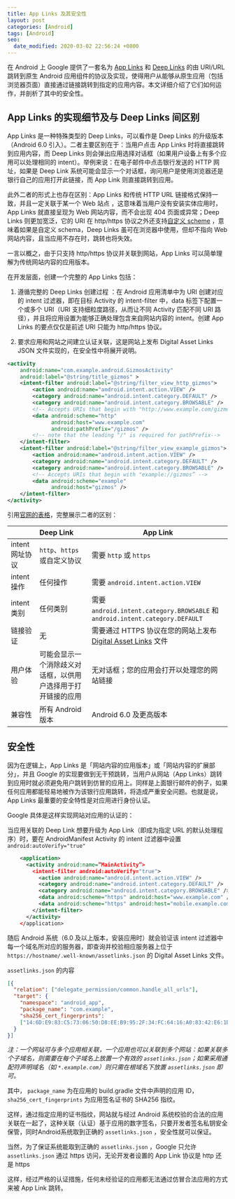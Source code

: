 ```yaml
---
title: App Links 及其安全性
layout: post
categories: [Android]
tags: [Android]
seo:
  date_modified: 2020-03-02 22:56:24 +0800
---
```


在 Android 上 Google 提供了一套名为 [App Links]( https://developer.android.com/training/app-links/deep-linking ) 和 [Deep Links]( https://developer.android.com/training/app-links/verify-site-associations )  的由 URI/URL 跳转到原生 Android 应用组件的协议及实现，使得用户从能够从原生应用（包括浏览器页面）直接通过链接跳转到指定的应用内容。本文详细介绍了它们如何运作，并剖析了其中的安全性。

## App Links 的实现细节及与 Deep Links 间区别

App Links 是一种特殊类型的 Deep Links，可以看作是 Deep Links 的升级版本（Android 6.0 引入）。二者主要区别在于：当用户点击 App Links 时将直接跳转到应用内容，而 Deep Links 则会弹出应用选择对话框（如果用户设备上有多个应用可以处理相同的 intent）。举例来说：在电子邮件中点击银行发送的 HTTP 网址，如果是 Deep Link 系统可能会显示一个对话框，询问用户是使用浏览器还是银行自己的应用打开此链接，而 App Link 则直接跳转到应用。

此外二者的形式上也存在区别：App Links 和传统 HTTP URL 链接格式保持一致，并且一定关联于某一个 Web 站点 ，这意味着当用户没有安装实体应用时，App Links 就直接呈现为 Web 网站内容，而不会出现 404 页面或异常；Deep Links 则更加宽泛，它的 URI 在 http/https 协议之外还支持[自定义 scheme](https://developer.chrome.com/multidevice/android/intents) ，意味着如果是自定义 schema，Deep Links 虽可在浏览器中使用，但却不指向 Web 网站内容，且当应用不存在时，跳转也将失效。

一言以概之，由于只支持 http/https 协议并关联到网站，App Links 可以简单理解为传统网站内容的应用版本。

在开发层面，创建一个完整的 App Links 包括：

1. 遵循完整的 Deep Links 创建过程 ：在 Android 应用清单中为 URI 创建对应的 intent 过滤器，即在目标 Activity 的 intent-filter 中，data 标签下配置一个或多个 URI（URI 支持细粒度路径，从而让不同 Activity 匹配不同 URI 路径），并且将应用设置为能够正确处理包含来自网站内容的 intent。创建 App Links 的要点仅仅是前述 URI 只能为 http/https 协议。

2. 要求应用和网站之间建立认证关联，这是网站上发布 Digital Asset Links JSON 文件实现的，在安全性中将展开说明。

```xml
<activity
    android:name="com.example.android.GizmosActivity"
    android:label="@string/title_gizmos" >
    <intent-filter android:label="@string/filter_view_http_gizmos">
        <action android:name="android.intent.action.VIEW" />
        <category android:name="android.intent.category.DEFAULT" />
        <category android:name="android.intent.category.BROWSABLE" />
        <!-- Accepts URIs that begin with "http://www.example.com/gizmos” -->
        <data android:scheme="http"
              android:host="www.example.com"
              android:pathPrefix="/gizmos" />
        <!-- note that the leading "/" is required for pathPrefix-->
    </intent-filter>
    <intent-filter android:label="@string/filter_view_example_gizmos">
        <action android:name="android.intent.action.VIEW" />
        <category android:name="android.intent.category.DEFAULT" />
        <category android:name="android.intent.category.BROWSABLE" />
        <!-- Accepts URIs that begin with "example://gizmos” -->
        <data android:scheme="example"
              android:host="gizmos" />
    </intent-filter>
</activity>
```

引用[官网的表格](https://developer.android.com/training/app-links/verify-site-associations#the-difference)，完整展示二者的区别：

| | Deep Link | App Link |
| :-------------- | :----------------------------------------------------------- | ------------------------------------------------------------ |
| intent 网址协议 | `http`、`https` 或自定义协议 | 需要 `http` 或 `https` |
| intent 操作 | 任何操作 | 需要 `android.intent.action.VIEW` |
| intent 类别 | 任何类别 | 需要 `android.intent.category.BROWSABLE` 和 `android.intent.category.DEFAULT` |
| 链接验证 | 无 | 需要通过 HTTPS 协议在您的网站上发布 [Digital Asset Links](https://developers.google.com/digital-asset-links/v1/getting-started?hl=zh-cn) 文件 |
| 用户体验 | 可能会显示一个消除歧义对话框，以供用户选择用于打开链接的应用 | 无对话框；您的应用会打开以处理您的网站链接 |
| 兼容性 | 所有 Android 版本 | Android 6.0 及更高版本 |

## 安全性

因为在逻辑上，App Links 是「网站内容的应用版本」或「网站内容的扩展部分」，并且 Google 的实现要做到无干预跳转，当用户从网站（App Links）跳转到应用时就必须避免用户跳转到仿冒的应用上。同样是上面银行邮件的例子，如果任何应用都能轻易地被作为该银行应用跳转，将造成严重安全问题。也就是说，App Links 最重要的安全特性是对应用进行身份认证。

Google 具体是这样实现网站对应用的认证的：

当应用关联的 Deep Link 想要升级为 App Link（即成为指定 URL 的默认处理程序）时，要在 AndroidManifest Activity 的 intent 过滤器中设置 `android:autoVerify="true"`

```xml
    <application>
      <activity android:name=”MainActivity”>
        <intent-filter android:autoVerify="true">
          <action android:name="android.intent.action.VIEW" />
          <category android:name="android.intent.category.DEFAULT" />
          <category android:name="android.intent.category.BROWSABLE" />
          <data android:scheme="https" android:host="www.example.com" />
          <data android:scheme="https" android:host="mobile.example.com" />
        </intent-filter>
      </activity>
    </application>
```

随后 Android 系统（6.0 及以上版本，安装应用时）就会验证该 intent 过滤器中每一个域名所对应的服务器，即查询并校验相应服务器上位于 `https://hostname/.well-known/assetlinks.json` 的 Digital Asset Links 文件。

`assetlinks.json` 的内容

```json
[{
  "relation": ["delegate_permission/common.handle_all_urls"],
  "target": {
    "namespace": "android_app",
    "package_name": "com.example",
    "sha256_cert_fingerprints":
    ["14:6D:E9:83:C5:73:06:50:D8:EE:B9:95:2F:34:FC:64:16:A0:83:42:E6:1D:BE:A8:8A:04:96:B2:3F:CF:44:E5"]
  }
}]
```

_注：一个网站可与多个应用相关联，一个应用也可以关联到多个网站：如果关联多个子域名，则需要在每个子域名上放置一个有效的 `assetlinks.json`；如果采用通配符声明域名（如 `*.example.com`）则只需在根域名下放置 `assetlinks.json` 即可。_

其中， `package_name` 为在应用的 build.gradle 文件中声明的应用 ID，`sha256_cert_fingerprints` 为应用签名证书的 SHA256 指纹。

这样，通过指定应用的证书指纹，网站就与经过 Android 系统校验的合法的应用关联在一起了，这种关联（认证）基于应用的数字签名，只要开发者签名私钥安全保管，同时Android系统取到正确的 `assetlinks.json` ，安全性就可以保证。

当然，为了保证系统能取到正确的 `assetlinks.json` ，Google 只允许 `assetlinks.json` 通过 https 访问，无论开发者设置的 App Link 协议是 http 还是 https

这样，经过严格的认证措施，任何未经验证的应用都无法通过仿冒合法应用的方式来被 App Link 跳转。

